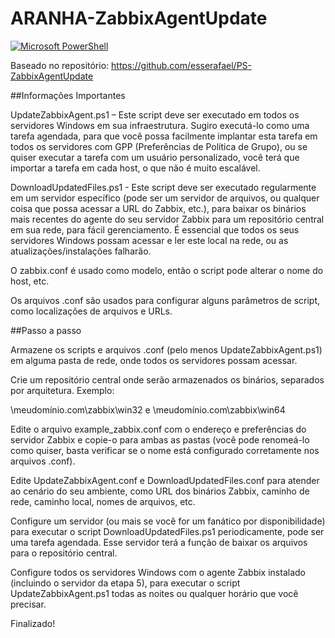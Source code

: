 # ARANHA-ZabbixAgentUpdate

[![Microsoft PowerShell](https://img.shields.io/badge/Windows-017AD7?style=for-the-badge&logo=windows&logoColor=white)](https://github.com/ferspider3/ARANHA-ZabbixAgentUpdate)

Baseado no repositório: https://github.com/esserafael/PS-ZabbixAgentUpdate

##Informações Importantes

UpdateZabbixAgent.ps1 – Este script deve ser executado em todos os servidores Windows em sua infraestrutura. Sugiro executá-lo como uma tarefa agendada, para que você possa facilmente implantar esta tarefa em todos os servidores com GPP (Preferências de Política de Grupo), ou se quiser executar a tarefa com um usuário personalizado, você terá que importar a tarefa em cada host, o que não é muito escalável.

DownloadUpdatedFiles.ps1 - Este script deve ser executado regularmente em um servidor específico (pode ser um servidor de arquivos, ou qualquer coisa que possa acessar a URL do Zabbix, etc.), para baixar os binários mais recentes do agente do seu servidor Zabbix para um repositório central em sua rede, para fácil gerenciamento. É essencial que todos os seus servidores Windows possam acessar e ler este local na rede, ou as atualizações/instalações falharão.

O zabbix.conf é usado como modelo, então o script pode alterar o nome do host, etc.

Os arquivos .conf são usados para configurar alguns parâmetros de script, como localizações de arquivos e URLs.

##Passo a passo

Armazene os scripts e arquivos .conf (pelo menos UpdateZabbixAgent.ps1) em alguma pasta de rede, onde todos os servidores possam acessar.

Crie um repositório central onde serão armazenados os binários, separados por arquitetura. Exemplo:

\\meudomínio.com\zabbix\win32 e \\meudomínio.com\zabbix\win64

Edite o arquivo example_zabbix.conf com o endereço e preferências do servidor Zabbix e copie-o para ambas as pastas (você pode renomeá-lo como quiser, basta verificar se o nome está configurado corretamente nos arquivos .conf).

Edite UpdateZabbixAgent.conf e DownloadUpdatedFiles.conf para atender ao cenário do seu ambiente, como URL dos binários Zabbix, caminho de rede, caminho local, nomes de arquivos, etc.

Configure um servidor (ou mais se você for um fanático por disponibilidade) para executar o script DownloadUpdatedFiles.ps1 periodicamente, pode ser uma tarefa agendada. Esse servidor terá a função de baixar os arquivos para o repositório central.

Configure todos os servidores Windows com o agente Zabbix instalado (incluindo o servidor da etapa 5), para executar o script UpdateZabbixAgent.ps1 todas as noites ou qualquer horário que você precisar.

Finalizado!
